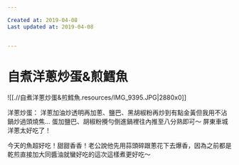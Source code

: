 ```yaml
---

Created at: 2019-04-08
Last updated at: 2019-04-08


---
```


# 自煮洋蔥炒蛋&煎鱈魚


![[.//自煮洋蔥炒蛋&煎鱈魚.resources/IMG_9395.JPG\|2880x0]]

洋蔥炒蛋：
洋蔥加油炒透明再加蔥、鹽巴、黑胡椒粉再炒到有點金黃但我用不沾鍋炒過頭燒焦...
蛋加鹽巴、胡椒粉攪勻倒進鍋裡往內推至八分熟即可～
屏東車城洋蔥太好吃了！

今天的魚超好吃！甜甜香香！老公說他先用蒜頭碎跟蔥花下去爆香，因為之前都是乾煎直接加大同醬油就蠻好吃的這次這樣煮更好吃～

